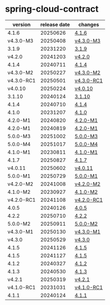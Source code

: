 # spring-cloud-contract	


|version|release date|changes|
|---|---|---|
|4.1.6|20250626|[4.1.6](./4.1.6-20250626.md)|
|v4.3.0-M3|20250408|[v4.3.0-M3](./v4.3.0-M3-20250408.md)|
|3.1.9|20231220|[3.1.9](./3.1.9-20231220.md)|
|v4.2.0|20241203|[v4.2.0](./v4.2.0-20241203.md)|
|4.1.4|20240711|[4.1.4](./4.1.4-20240711.md)|
|v4.3.0-M2|20250227|[v4.3.0-M2](./v4.3.0-M2-20250227.md)|
|v4.3.0-RC1|20250501|[v4.3.0-RC1](./v4.3.0-RC1-20250501.md)|
|v4.0.10|20250224|[v4.0.10](./v4.0.10-20250224.md)|
|3.1.10|20240124|[3.1.10](./3.1.10-20240124.md)|
|4.1.4|20240710|[4.1.4](./4.1.4-20240710.md)|
|4.1.0|20231207|[4.1.0](./4.1.0-20231207.md)|
|4.2.0-M1|20240820|[4.2.0-M1](./4.2.0-M1-20240820.md)|
|4.2.0-M1|20240819|[4.2.0-M1](./4.2.0-M1-20240819.md)|
|5.0.0-M3|20251002|[5.0.0-M3](./5.0.0-M3-20251002.md)|
|5.0.0-M4|20251017|[5.0.0-M4](./5.0.0-M4-20251017.md)|
|4.1.0-M1|20230811|[4.1.0-M1](./4.1.0-M1-20230811.md)|
|4.1.7|20250827|[4.1.7](./4.1.7-20250827.md)|
|v4.0.11|20250602|[v4.0.11](./v4.0.11-20250602.md)|
|5.0.0-M1|20250729|[5.0.0-M1](./5.0.0-M1-20250729.md)|
|v4.2.0-M2|20241008|[v4.2.0-M2](./v4.2.0-M2-20241008.md)|
|4.1.0-M2|20230927|[4.1.0-M2](./4.1.0-M2-20230927.md)|
|v4.2.0-RC1|20241108|[v4.2.0-RC1](./v4.2.0-RC1-20241108.md)|
|4.0.5|20240126|[4.0.5](./4.0.5-20240126.md)|
|4.2.2|20250710|[4.2.2](./4.2.2-20250710.md)|
|5.0.0-M2|20250911|[5.0.0-M2](./5.0.0-M2-20250911.md)|
|v4.3.0-M1|20250130|[v4.3.0-M1](./v4.3.0-M1-20250130.md)|
|v4.3.0|20250529|[v4.3.0](./v4.3.0-20250529.md)|
|4.1.5|20241126|[4.1.5](./4.1.5-20241126.md)|
|4.1.5|20241127|[4.1.5](./4.1.5-20241127.md)|
|4.1.2|20240327|[4.1.2](./4.1.2-20240327.md)|
|4.1.3|20240530|[4.1.3](./4.1.3-20240530.md)|
|v4.2.1|20250319|[v4.2.1](./v4.2.1-20250319.md)|
|v4.1.0-RC1|20231031|[v4.1.0-RC1](./v4.1.0-RC1-20231031.md)|
|4.1.1|20240124|[4.1.1](./4.1.1-20240124.md)|
